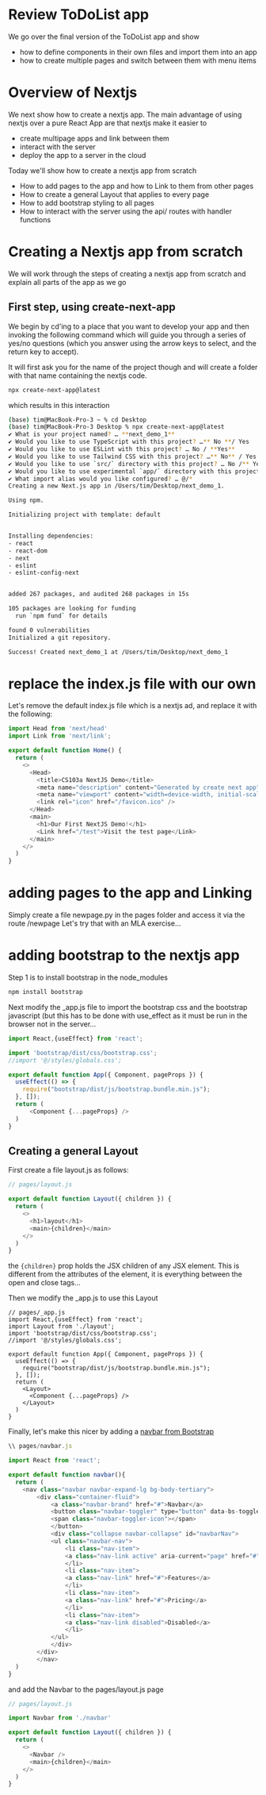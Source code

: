 # Review ToDoList app
We go over the final version of the ToDoList app and show
* how to define components in their own files and import them into an app
* how to create multiple pages and switch between them with menu items

# Overview of Nextjs
We next show how to create a nextjs app. The main advantage of using nextjs over a pure React App are
that nextjs make it easier to
* create multipage apps and link between them
* interact with the server
* deploy the app to a server in the cloud

Today we'll show how to create a nextjs app from scratch
* How to add pages to the app and how to Link to them from other pages
* How to create a general Layout that applies to every page
* How to add bootstrap styling to all pages
* How to interact with the server using the api/ routes with handler functions

# Creating a Nextjs app from scratch
We will work through the steps of creating a nextjs app from scratch and explain all parts of the app as we go

## First step, using create-next-app
We begin by cd'ing to a place that you want to develop your app
and then invoking the following command which will guide you through
a series of yes/no questions (which you answer using the arrow keys to select,
and the return key to accept).

It will first ask you for the name of the project though and will create a folder
with that name containing the nextjs code.

``` bash
npx create-next-app@latest
```
which results in this interaction
``` bash
(base) tim@MacBook-Pro-3 ~ % cd Desktop 
(base) tim@MacBook-Pro-3 Desktop % npx create-next-app@latest
✔ What is your project named? … **next_demo_1**
✔ Would you like to use TypeScript with this project? …** No **/ Yes
✔ Would you like to use ESLint with this project? … No / **Yes**
✔ Would you like to use Tailwind CSS with this project? …** No** / Yes
✔ Would you like to use `src/` directory with this project? … No /** Yes**
✔ Would you like to use experimental `app/` directory with this project? …** No** / Yes
✔ What import alias would you like configured? … @/*
Creating a new Next.js app in /Users/tim/Desktop/next_demo_1.

Using npm.

Initializing project with template: default 


Installing dependencies:
- react
- react-dom
- next
- eslint
- eslint-config-next


added 267 packages, and audited 268 packages in 15s

105 packages are looking for funding
  run `npm fund` for details

found 0 vulnerabilities
Initialized a git repository.

Success! Created next_demo_1 at /Users/tim/Desktop/next_demo_1
```

# replace the index.js file with our own
Let's remove the default index.js file which is a nextjs ad, and replace it with the following:
``` javascript
import Head from 'next/head'
import Link from 'next/link';

export default function Home() {
  return (
    <>
      <Head>
        <title>CS103a NextJS Demo</title>
        <meta name="description" content="Generated by create next app" />
        <meta name="viewport" content="width=device-width, initial-scale=1" />
        <link rel="icon" href="/favicon.ico" />
      </Head>
      <main>
        <h1>Our First NextJS Demo!</h1>
        <Link href="/test">Visit the test page</Link>
      </main>
    </>
  )
}
```
# adding pages to the app and Linking
Simply create a file newpage.py in the pages folder
and access it via the route /newpage
Let's try that with an MLA exercise...

# adding bootstrap to the nextjs app
Step 1 is to install bootstrap in the node_modules
``` bash
npm install bootstrap
```
Next modify the _app.js file to import the bootstrap css and 
the bootstrap javascript (but this has to be done with use_effect
as it must be run in the browser not in the server...
``` javascript
import React,{useEffect} from 'react';

import 'bootstrap/dist/css/bootstrap.css';
//import '@/styles/globals.css';

export default function App({ Component, pageProps }) {
  useEffect(() => {
    require("bootstrap/dist/js/bootstrap.bundle.min.js");
  }, []);
  return (
      <Component {...pageProps} />
  ) 
}

```

## Creating a general Layout
First create a file layout.js  as follows:
``` javascript
// pages/layout.js

export default function Layout({ children }) {
  return (
    <>
      <h1>layout</h1>
      <main>{children}</main>
    </>
  )
}
```
the ```{children}``` prop holds the JSX children of any JSX element.
This is different from the attributes of the element, it is everything between the open and close tags...

Then we modify the _app.js to use this Layout
```
// pages/_app.js
import React,{useEffect} from 'react';
import Layout from './layout';
import 'bootstrap/dist/css/bootstrap.css';
//import '@/styles/globals.css';

export default function App({ Component, pageProps }) {
  useEffect(() => {
    require("bootstrap/dist/js/bootstrap.bundle.min.js");
  }, []);
  return (
    <Layout>
      <Component {...pageProps} />
    </Layout>
  ) 
}

```
Finally, let's make this nicer by adding a [navbar from Bootstrap](https://getbootstrap.com/docs/5.3/components/navbar/#nav)
``` javascript
\\ pages/navbar.js

import React from 'react';

export default function navbar(){
  return (
    <nav class="navbar navbar-expand-lg bg-body-tertiary">
        <div class="container-fluid">
            <a class="navbar-brand" href="#">Navbar</a>
            <button class="navbar-toggler" type="button" data-bs-toggle="collapse" data-bs-target="#navbarNav" aria-controls="navbarNav" aria-expanded="false" aria-label="Toggle navigation">
            <span class="navbar-toggler-icon"></span>
            </button>
            <div class="collapse navbar-collapse" id="navbarNav">
            <ul class="navbar-nav">
                <li class="nav-item">
                <a class="nav-link active" aria-current="page" href="#">Home</a>
                </li>
                <li class="nav-item">
                <a class="nav-link" href="#">Features</a>
                </li>
                <li class="nav-item">
                <a class="nav-link" href="#">Pricing</a>
                </li>
                <li class="nav-item">
                <a class="nav-link disabled">Disabled</a>
                </li>
            </ul>
            </div>
        </div>
        </nav>
  )
}
```
and add the Navbar to the pages/layout.js page
``` javascript
// pages/layout.js

import Navbar from './navbar'

export default function Layout({ children }) {
  return (
    <>
      <Navbar />
      <main>{children}</main>
    </>
  )
}
```
